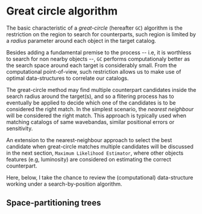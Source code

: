 
[kdtree]: https://en.wikipedia.org/wiki/K-d_tree

# Great circle algorithm

The basic characteristic of a *great-circle* (hereafter `GC`) algorithm is the
restriction on the region to search for counterparts, such region is limited
by a *radius* parameter around each object in the target catalog.

Besides adding a fundamental premise to the process -- i.e, it is worthless to
search for non nearby objects --, `GC` performs computationaly better as the
search space around each target is considerably small.
From the computational point-of-view, such restriction allows us to make use of
optimal data-structures to correlate our catalogs.

The great-circle method may find multiple counterpart candidates inside the
search radius around the target(s), and so a flitering process has to eventually
be applied to decide which one of the candidates is to be considered the right match.
In the simplest scenario, the *nearest neighbour* will be considered the right match.
This approach is typically used when matching catalogs of same wavebandas,
similar positional errors or sensitivity.

An extension to the nearest-neighbour approach to select the best candidate when
great-circle matches multiple candidates will be discussed in the next section,
`Maximum Likelihood Estimator`, where other objects features (e.g, luminosity)
are considered on estimating the correct counterpart.

Here, below, I take the chance to review the (computational) data-structure working
under a search-by-position algorithm.


## Space-partitioning trees
